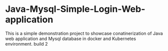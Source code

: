 # Java-Mysql-Simple-Login-Web-application

This is a simple demonstration project to showcase conatinerization of Java web application and Mysql database in docker and Kubernetes environment.
build 2
